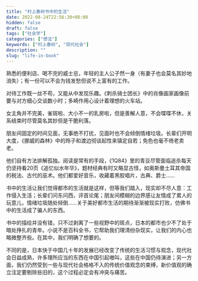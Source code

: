 ```yaml
---
title: "村上春树书中的生活"
date: 2022-08-24T22:56:20+08:00
hidden: false
draft: false
tags: ["社会学"]
categories: ["想法"]
keywords: ["村上春树", "现代社会"]
description: ""
slug: "life-in-book"
---
```


熟悉的便利店、喝不完的威士忌，年轻的主人公孑然一身（有妻子也会莫名其妙地消失）；有一份可以不会为钱发愁但说不上富有的工作。

对待工作既一丝不苟，又能从中发现乐趣。《刺杀骑士团长》中的肖像画家画像前要与对方细心交谈数小时；多崎作用心设计着理想的火车站。

女主角并不完美，雀斑啦、大小不一的乳房啦，但是善解人意，不会喋喋不休，关系结束时尽管莫名其妙但是干脆利落。

朋友间固定的时间见面，无事绝不打扰，见面时也不会倾倒情绪垃圾。长辈们开明大度，《挪威的森林》中的玲子和渡边彻谈起性来镇定自若；免色也毫不倚老卖老。

他们自有方法排解孤独。阅读是常有的手段，《1Q84》里的青豆尽管面临追杀每天仍坚持看20页《追忆似水年华》，题材经典有时又略显古怪，如奥斯曼土耳其帝国的税法、古代的巫术。他们都爱好音乐，收藏着黑胶唱片，古典、爵士……

书中的生活让我们觉得都市的生活就是这样，但等我们踏入，现实却不尽人意：工作侵入生活；长辈们问东问西，评首论尾；朋友间模糊的边界感让友情成了累人的玩意儿，情绪垃圾随处倾倒……关于美好都市生活的期待渐渐被现实打败，仿佛书中的生活成了骗人的东西。

书中的描绘并没有错，只不过剥离了一些视野中的斑点，日本的都市也少不了处于暗处挣扎的青年。小说不是百科全书，它帮助我们理清纷杂现实，让我们的内心也略微整齐些。在其中，我们明确了想要的。

不同的是，日本快于中国几十年的发展已经改变了传统的生活习惯与观念，现代社会日益成熟，许多理所应当的东西在中国引起嗷叫，这些在中国仍待演进；另一方面，我们仍然受到一些与现代社会格格不入的传统价值观念的束缚，新价值观的确立注定要剔除些旧的，这个过程必定会有冲突与痛苦。